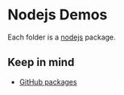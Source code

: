 # Nodejs Demos

Each folder is a [nodejs](https://nodejs.org/es/) package.

## Keep in mind

- [GitHub packages](https://docs.github.com/es/packages/guides/configuring-npm-for-use-with-github-packages)
